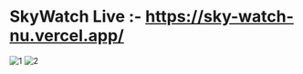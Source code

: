 # SkyWatch Live :- https://sky-watch-nu.vercel.app/
![1](https://github.com/diyarajput2002/SkyWatch/assets/130829715/fc09d918-b8ad-490d-a39d-4c3b23683ffb)
![2](https://github.com/diyarajput2002/SkyWatch/assets/130829715/5927a6ad-6b81-41bb-9f88-81cb673e45f2)

